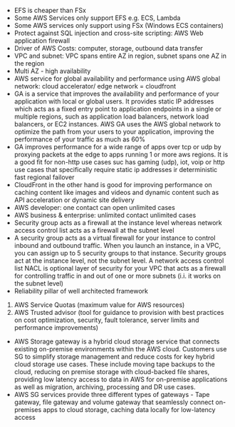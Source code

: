 * EFS is cheaper than FSx
* Some AWS Services only support EFS e.g. ECS, Lambda
* Some AWS services only support using FSx (Windows ECS containers)
* Protect against SQL injection and cross-site scripting: AWS Web application firewall
* Driver of AWS Costs: computer, storage, outbound  data transfer
* VPC and subnet: VPC spans entire AZ in region, subnet spans one AZ in the region
* Multi AZ - high availability
* AWS service for global availability and performance using AWS global network: cloud accelerator/ edge network = cloudfront
* GA is a service that improves the availability and performance of your application with local or global users. It provides static IP addresses which acts as a fixed entry point to application endpoints in a single or multiple regions, such as application load balancers, network load balancers, or EC2 instances. AWS GA uses the AWS global network to optimize the path from your users to your application, improving the performance of your traffic as much as 60%
* GA improves performance for a wide range of apps over tcp or udp by proxying packets at the edge to apps running 1 or more aws regions. It is a good fit for non-http use cases suc has gaming (udp), iot, voip or http use cases that specifically require static ip addresses ir deterministic fast regional failover
* CloudFront in the other hand is good for improving performance on caching content like images and videos and dynamic content such as API acceleration or dynamic site delivery
* AWS developer: one contact can open unlimited cases
* AWS business & enterprise: unlimited contact unlimited cases
* Security group acts as a firewall at the instance level whereas network access control list acts as a firewall at the subnet level
* A security group acts as a virtual firewall for your instance to control inbound and outbound traffic. When you launch an instance, in a VPC, you can assign up to 5 security groups to that instance. Security groups act at the instance level, not the subnet level. A network access control list NACL is optional layer of security for your VPC that acts as a firewall for controlling traffic in and out of one or more subnets (i.i. it works on the subnet level)
* Reliability pillar of well architected framework
1. AWS Service Quotas (maximum value for AWS resources)
2. AWS Trusted advisor (tool for guidance to provision with best practices on cost optimization, security, fault tolerance, server limits and performance improvements)
* AWS Storage gateway is a hybrid cloud storage service that connects existing on-premise environments within the AWS cloud. Customers use SG to simplify storage management and reduce costs for key hybrid cloud storage use cases. These include moving tape backups to the cloud, reducing on premise storage with cloud-backed file shares, providing low latency access to data in AWS for on-premise applications as well as migration, archiving, processing and DR use cases.
* AWS SG services provide three different types of gateways - Tape gateway, file gateway and volume gateway that seamlessly connect on-premises apps to cloud storage, caching data locally for low-latency access